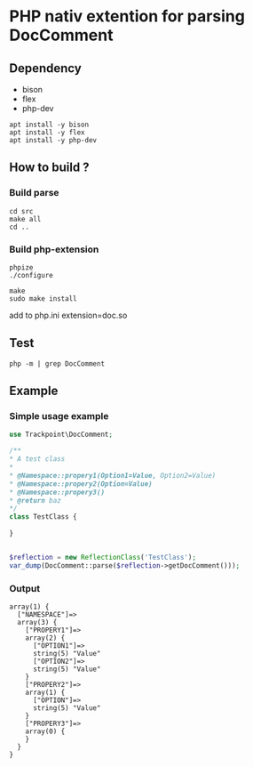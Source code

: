 # PHP nativ extention for parsing DocComment

## Dependency

- bison
- flex
- php-dev

```shell
apt install -y bison  
apt install -y flex  
apt install -y php-dev  
```
## How to build ?

### Build parse
```shell
cd src  
make all  
cd ..  
```
### Build php-extension

```shell
phpize  
./configure  

make  
sudo make install  
```
add to php.ini extension=doc.so  

## Test
```shell
php -m | grep DocComment  
```

## Example

### Simple usage example
```php
use Trackpoint\DocComment;

/** 
* A test class
*
* @Namespace::propery1(Option1=Value, Option2=Value)
* @Namespace::propery2(Option=Value)
* @Namespace::propery3()
* @return baz
*/
class TestClass { 
	
}


$reflection = new ReflectionClass('TestClass');
var_dump(DocComment::parse($reflection->getDocComment()));
```

### Output
```
array(1) {
  ["NAMESPACE"]=>
  array(3) {
    ["PROPERY1"]=>
    array(2) {
      ["OPTION1"]=>
      string(5) "Value"
      ["OPTION2"]=>
      string(5) "Value"
    }
    ["PROPERY2"]=>
    array(1) {
      ["OPTION"]=>
      string(5) "Value"
    }
    ["PROPERY3"]=>
    array(0) {
    }
  }
}
```
